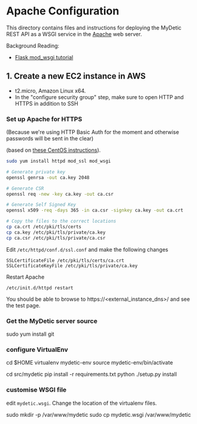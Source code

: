 # Apache Configuration

This directory contains files and instructions for deploying
the MyDetic REST API as a WSGI service in the [Apache](http://httpd.apache.org/)
web server.

Background Reading:

* [Flask mod_wsgi tutorial](http://flask.pocoo.org/docs/0.10/deploying/mod_wsgi/)

## 1. Create a new EC2 instance in AWS

* t2.micro, Amazon Linux x64.
* In the "configure security group" step, make sure to open HTTP and HTTPS in addition to SSH

### Set up Apache for HTTPS

(Because we're using HTTP Basic Auth for the moment and otherwise passwords will be
sent in the clear)

(based on [these CentOS instructions](http://wiki.centos.org/HowTos/Https)).

```bash
sudo yum install httpd mod_ssl mod_wsgi

# Generate private key 
openssl genrsa -out ca.key 2048 

# Generate CSR 
openssl req -new -key ca.key -out ca.csr

# Generate Self Signed Key
openssl x509 -req -days 365 -in ca.csr -signkey ca.key -out ca.crt

# Copy the files to the correct locations
cp ca.crt /etc/pki/tls/certs
cp ca.key /etc/pki/tls/private/ca.key
cp ca.csr /etc/pki/tls/private/ca.csr

```

Edit ```/etc/httpd/conf.d/ssl.conf``` and make the following changes

```
SSLCertificateFile /etc/pki/tls/certs/ca.crt
SSLCertificateKeyFile /etc/pki/tls/private/ca.key
```

Restart Apache
```
/etc/init.d/httpd restart
```

You should be able to browse to https://<external_instance_dns>/ and see the test
page.

### Get the MyDetic server source

sudo yum install git


### configure VirtualEnv

cd $HOME
virtualenv mydetic-env
source mydetic-env/bin/activate

cd src/mydetic
pip install -r requirements.txt
python ./setup.py install
 
### customise WSGI file

edit ```mydetic.wsgi```. Change the location of the virtualenv files.

sudo mkdir -p /var/www/mydetic
sudo cp mydetic.wsgi /var/www/mydetic
